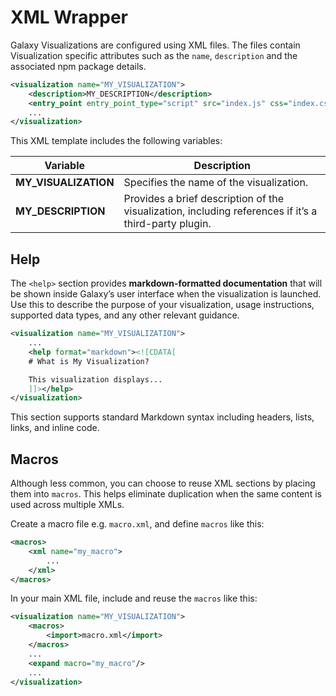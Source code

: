 # XML Wrapper

Galaxy Visualizations are configured using XML files. The files contain Visualization specific attributes such as the `name`, `description` and the associated npm package details.

```xml
<visualization name="MY_VISUALIZATION">
    <description>MY_DESCRIPTION</description>
    <entry_point entry_point_type="script" src="index.js" css="index.css" />
    ...
</visualization>
```

This XML template includes the following variables:

| Variable | Description |
|----------|-------------|
| **MY_VISUALIZATION** | Specifies the name of the visualization. |
| **MY_DESCRIPTION** | Provides a brief description of the visualization, including references if it’s a third-party plugin. |

## Help

The `<help>` section provides **markdown-formatted documentation** that will be shown inside Galaxy’s user interface when the visualization is launched. Use this to describe the purpose of your visualization, usage instructions, supported data types, and any other relevant guidance.

```xml
<visualization name="MY_VISUALIZATION">
    ...
    <help format="markdown"><![CDATA[
    # What is My Visualization?

    This visualization displays...
    ]]></help>
</visualization>
```

This section supports standard Markdown syntax including headers, lists, links, and inline code.

## Macros

Although less common, you can choose to reuse XML sections by placing them into `macros`. This helps eliminate duplication when the same content is used across multiple XMLs.

Create a macro file e.g. `macro.xml`, and define `macros` like this:

```xml
<macros>
    <xml name="my_macro">
        ...
    </xml>
</macros>
```

In your main XML file, include and reuse the `macros` like this:

```xml
<visualization name="MY_VISUALIZATION">
    <macros>
        <import>macro.xml</import>
    </macros>
    ...
    <expand macro="my_macro"/>
    ...
</visualization>
```
